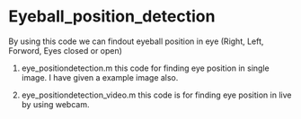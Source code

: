 # Eyeball_position_detection

By using this code we can findout eyeball position in eye (Right, Left, Forword, Eyes closed or open)

1) eye_positiondetection.m this code for finding eye position in single image. I have given a example image also.

2) eye_positiondetection_video.m this code is for finding eye position in live by using webcam.
